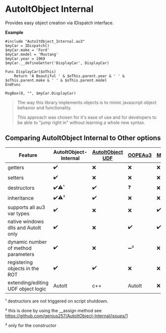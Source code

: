 # AutoItObject Internal
Provides easy object creation via IDispatch interface.

**Example**
```AutoIt
#include "AutoItObject_Internal.au3"
$myCar = IDispatch()
$myCar.make = 'Ford'
$myCar.model = 'Mustang'
$myCar.year = 1969
$myCar.__defineGetter('DisplayCar', DisplayCar)

Func DisplayCar($oThis)
	Return 'A Beautiful ' & $oThis.parent.year & ' ' & $oThis.parent.make & ' ' & $oThis.parent.model
EndFunc

MsgBox(0, "", $myCar.DisplayCar)
```

> The way this library implements objects is to mimic javascript object behavior and functionality.
>
> This approach was chosen for it's ease of use and for developers to be able to "jump right in" without learning a whole new syntax.

## Comparing AutoItObject Internal to Other options

| Feature | AutoItObject-Internal | [AutoItObject UDF](https://www.autoitscript.com/forum/topic/110379-autoitobject-udf/) | [OOPEAu3](https://github.com/cosote/OOPEAu3) | [Map](https://www.autoitscript.com/autoit3/docs/intro/lang_variables.htm#ArrayMaps) |
| - | - | - | - | - |
| getters | :heavy_check_mark: | :x: | :x: | :x: |
| setters | :heavy_check_mark: | :x: | :x: | :x: |
| destructors | :heavy_check_mark::warning:¹ | :heavy_check_mark: | :question: | :x: |
| inheritance | :heavy_check_mark::warning:² | :heavy_check_mark: | :x: | :x: |
| supports all au3 var types | :heavy_check_mark: | :x: | :x: | :heavy_check_mark: |
| native windows dlls and AutoIt only | :heavy_check_mark: | :x: | :heavy_check_mark: | :heavy_check_mark: |
| dynamic number of method parameters | :heavy_check_mark: | :x: | :heavy_minus_sign:³ | :x: |
| registering objects in the ROT | :heavy_check_mark: | :heavy_check_mark: | :x: | :x: |
| extending/editing UDF object logic | AutoIt | c++ | AutoIt | :x: |

 ¹ destructors are not triggered on script shutdown. 
 
 ² this is done by using the __assign method see https://github.com/genius257/AutoItObject-Internal/issues/1

 ³ only for the constructor
